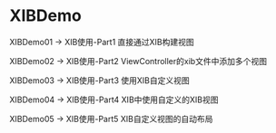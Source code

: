 # XIBDemo

XIBDemo01 -> XIB使用-Part1 直接通过XIB构建视图

XIBDemo02 -> XIB使用-Part2 ViewController的xib文件中添加多个视图

XIBDemo03 -> XIB使用-Part3 使用XIB自定义视图

XIBDemo04 -> XIB使用-Part4 XIB中使用自定义的XIB视图

XIBDemo05 -> XIB使用-Part5 XIB自定义视图的自动布局

